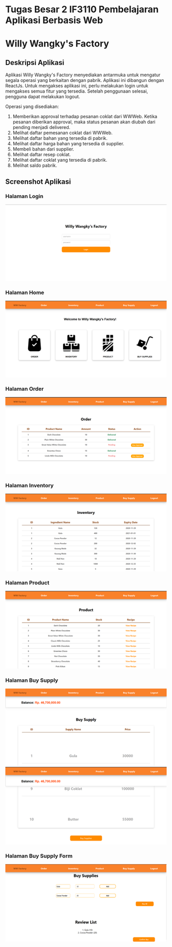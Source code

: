 # Tugas Besar 2 IF3110 Pembelajaran Aplikasi Berbasis Web
# Willy Wangky's Factory

## Deskripsi Aplikasi
Aplikasi Willy Wangky's Factory menyediakan antarmuka untuk mengatur segala operasi yang berkaitan dengan pabrik. Aplikasi ini dibangun dengan ReactJs. Untuk mengakses aplikasi ini, perlu melakukan login untuk mengakses semua fitur yang tersedia. Setelah penggunaan selesai, pengguna dapat melakukan logout.

Operasi yang disediakan:
1. Memberikan approval terhadap pesanan coklat dari WWWeb. Ketika pesanan diberikan approval, maka status pesanan akan diubah dari pending menjadi delivered.
2. Melihat daftar pemesanan coklat dari WWWeb.
3. Melihat daftar bahan yang tersedia di pabrik.
4. Melihat daftar harga bahan yang tersedia di supplier.
5. Membeli bahan dari supplier.
6. Melihat daftar resep coklat.
7. Melihat daftar coklat yang tersedia di pabrik.
8. Melihat saldo pabrik.

## Screenshot Aplikasi
### Halaman Login
![](screenshot/login.png)
### Halaman Home
![](screenshot/home.png)
### Halaman Order
![](screenshot/order.png)
### Halaman Inventory
![](screenshot/inventory.png)
### Halaman Product
![](screenshot/product.png)
### Halaman Buy Supply
![](screenshot/supply_list_1.png)
![](screenshot/supply_list_2.png)
### Halaman Buy Supply Form
![](screenshot/buy_supply.png)